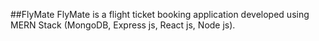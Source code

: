 ##FlyMate
FlyMate is a flight ticket booking application developed using MERN Stack (MongoDB, Express js, React js, Node js).
